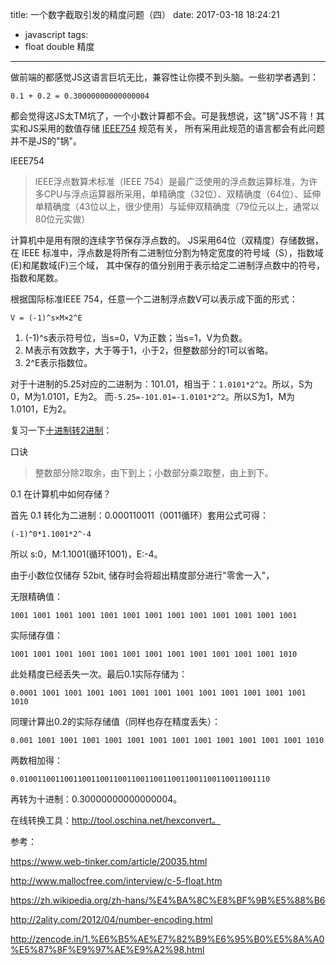 title: 一个数字截取引发的精度问题（四）
date: 2017-03-18 18:24:21
 - javascript
tags:
 - float double 精度
---

做前端的都感觉JS这语言巨坑无比，兼容性让你摸不到头脑。一些初学者遇到：

    0.1 + 0.2 = 0.30000000000000004

都会觉得这JS太TM坑了，一个小数计算都不会。可是我想说，这"锅"JS不背！其实和JS采用的数值存储 [IEEE754](http://grouper.ieee.org/groups/754/) 规范有关，
所有采用此规范的语言都会有此问题并不是JS的"锅"。

IEEE754

>IEEE浮点数算术标准（IEEE 754）是最广泛使用的浮点数运算标准，为许多CPU与浮点运算器所采用，单精确度（32位）、双精确度（64位）、延伸单精确度（43位以上，很少使用）与延伸双精确度（79位元以上，通常以80位元实做）

计算机中是用有限的连续字节保存浮点数的。 JS采用64位（双精度）存储数据，在 IEEE 标准中，浮点数是将所有二进制位分割为特定宽度的符号域（S），指数域(E)和尾数域(F)三个域， 其中保存的值分别用于表示给定二进制浮点数中的符号，指数和尾数。

根据国际标准IEEE 754，任意一个二进制浮点数V可以表示成下面的形式：

    V = (-1)^s×M×2^E
    
 1. (-1)^s表示符号位，当s=0，V为正数；当s=1，V为负数。
 2. M表示有效数字，大于等于1，小于2，但整数部分的1可以省略。
 3. 2^E表示指数位。
 
 对于十进制的5.25对应的二进制为：101.01，相当于：```1.0101*2^2```。所以，S为0，M为1.0101，E为2。
 而```-5.25=-101.01=-1.0101*2^2```。所以S为1，M为1.0101，E为2。


复习一下[十进制转2进制](https://zh.wikipedia.org/zh-hans/%E4%BA%8C%E8%BF%9B%E5%88%B6)：

口诀

>整数部分除2取余，由下到上；小数部分乘2取整，由上到下。

0.1 在计算机中如何存储？

首先 0.1 转化为二进制：0.000110011（0011循环）套用公式可得：

    (-1)^0*1.1001*2^-4
    
所以 s:0，M:1.1001(循环1001)，E:-4。

由于小数位仅储存 52bit, 储存时会将超出精度部分进行"零舍一入"，

无限精确值：

    1001 1001 1001 1001 1001 1001 1001 1001 1001 1001 1001 1001 1001
    
实际储存值：

    1001 1001 1001 1001 1001 1001 1001 1001 1001 1001 1001 1001 1010
    
此处精度已经丢失一次。最后0.1实际存储为：

    0.0001 1001 1001 1001 1001 1001 1001 1001 1001 1001 1001 1001 1001 1010

同理计算出0.2的实际存储值（同样也存在精度丢失）：

    0.001 1001 1001 1001 1001 1001 1001 1001 1001 1001 1001 1001 1001 1010
    
两数相加得：

    0.01001100110011001100110011001100110011001100110011001110
    
再转为十进制：0.30000000000000004。

在线转换工具：http://tool.oschina.net/hexconvert。

参考：

https://www.web-tinker.com/article/20035.html

http://www.mallocfree.com/interview/c-5-float.htm

https://zh.wikipedia.org/zh-hans/%E4%BA%8C%E8%BF%9B%E5%88%B6

http://2ality.com/2012/04/number-encoding.html

http://zencode.in/1.%E6%B5%AE%E7%82%B9%E6%95%B0%E5%8A%A0%E5%87%8F%E9%97%AE%E9%A2%98.html